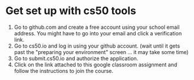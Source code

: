 # Get set up with cs50 tools

1. Go to github.com and create a free account using your school email address. You might have to go into your email and click a verification link.
2. Go to cs50.io and log in using your github account. (wait until it gets past the "preparing your environment" screen ... it may take some time)
3. Go to submit.cs50.io and authorize the application.
4. Click on the link attached to this google classroom assignment and follow the instructions to join the course.
